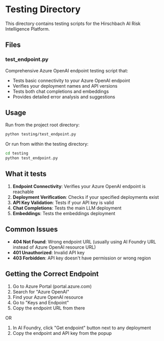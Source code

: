# Testing Directory

This directory contains testing scripts for the Hirschbach AI Risk Intelligence Platform.

## Files

### test_endpoint.py
Comprehensive Azure OpenAI endpoint testing script that:
- Tests basic connectivity to your Azure OpenAI endpoint
- Verifies your deployment names and API versions
- Tests both chat completions and embeddings
- Provides detailed error analysis and suggestions

## Usage

Run from the project root directory:
```bash
python testing/test_endpoint.py
```

Or run from within the testing directory:
```bash
cd testing
python test_endpoint.py
```

## What it tests

1. **Endpoint Connectivity**: Verifies your Azure OpenAI endpoint is reachable
2. **Deployment Verification**: Checks if your specified deployments exist
3. **API Key Validation**: Tests if your API key is valid
4. **Chat Completions**: Tests the main LLM deployment
5. **Embeddings**: Tests the embeddings deployment

## Common Issues

- **404 Not Found**: Wrong endpoint URL (usually using AI Foundry URL instead of Azure OpenAI resource URL)
- **401 Unauthorized**: Invalid API key
- **403 Forbidden**: API key doesn't have permission or wrong region

## Getting the Correct Endpoint

1. Go to Azure Portal (portal.azure.com)
2. Search for "Azure OpenAI"
3. Find your Azure OpenAI resource
4. Go to "Keys and Endpoint"
5. Copy the endpoint URL from there

OR

1. In AI Foundry, click "Get endpoint" button next to any deployment
2. Copy the endpoint and API key from the popup
